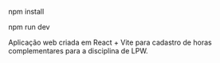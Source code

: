 npm install

npm run dev

Aplicação web criada em React + Vite para cadastro de horas complementares para a disciplina de LPW.

